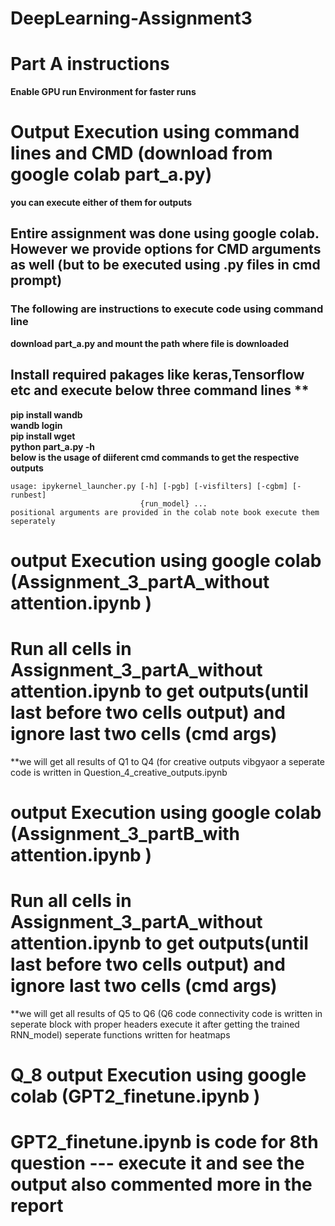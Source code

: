 # DeepLearning-Assignment3
# Part A instructions  
**Enable GPU run Environment for faster runs**
# Output Execution using command lines and CMD (download from google colab part_a.py)
**you can execute either of them for outputs**
## Entire assignment was done using google colab. However we provide options for CMD arguments as well (but to be executed using .py files in cmd prompt)
### The following are instructions to execute code using command line  
**download part_a.py and mount the path where file is downloaded**<br />
## Install required pakages like keras,Tensorflow etc and  execute below three command lines **<br />
**pip install wandb**<br />
**wandb login**<br />
**pip install wget**<br />
**python part_a.py -h**<br />
**below is the usage of diiferent cmd commands to get the respective outputs**<br />
```
usage: ipykernel_launcher.py [-h] [-pgb] [-visfilters] [-cgbm] [-runbest]
                             {run_model} ...
positional arguments are provided in the colab note book execute them seperately
```
# output Execution using google colab (Assignment_3_partA_without attention.ipynb )
  # Run all cells in Assignment_3_partA_without attention.ipynb to get outputs(until last before two cells output) and ignore last two cells (cmd args)
  **we will  get all results of Q1 to Q4 (for creative outputs vibgyaor a seperate code is written in Question_4_creative_outputs.ipynb
 # output Execution using google colab (Assignment_3_partB_with attention.ipynb )
  # Run all cells in Assignment_3_partA_without attention.ipynb to get outputs(until last before two cells output) and ignore last two cells (cmd args)
  **we will  get all results of Q5 to Q6 (Q6 code connectivity code is written in seperate block with proper headers execute it after getting the trained RNN_model)
  seperate functions written for heatmaps
  # Q_8 output Execution using google colab (GPT2_finetune.ipynb )
  # GPT2_finetune.ipynb is code for 8th question --- execute it and see the output also commented more in the report
  
  
